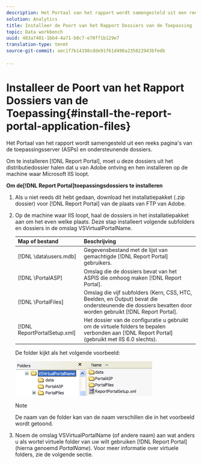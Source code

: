 ```yaml
---
description: Het Portaal van het rapport wordt samengesteld uit een reeks pagina's van de toepassingsserver (ASPs) en ondersteunende dossiers.
solution: Analytics
title: Installeer de Poort van het Rapport Dossiers van de Toepassing
topic: Data workbench
uuid: 483a7401-1bb4-4a71-b8c7-e70ff1b129e7
translation-type: tm+mt
source-git-commit: aec1f7b14198cdde91f61d490a235022943bfedb

---
```



# Installeer de Poort van het Rapport Dossiers van de Toepassing{#install-the-report-portal-application-files}

Het Portaal van het rapport wordt samengesteld uit een reeks pagina&#39;s van de toepassingsserver (ASPs) en ondersteunende dossiers.

Om te installeren [!DNL Report Portal], moet u deze dossiers uit het distributiedossier halen dat u van Adobe ontving en hen installeren op de machine waar Microsoft IIS loopt.

**Om de[!DNL Report Portal]toepassingsdossiers te installeren**

1. Als u niet reeds dit hebt gedaan, download het installatiepakket (.zip dossier) voor [!DNL Report Portal] van de plaats van FTP van Adobe.
1. Op de machine waar IIS loopt, haal de dossiers in het installatiepakket aan om het even welke plaats. Deze stap installeert volgende subfolders en dossiers in de omslag VSVirtualPortalName.

   | Map of bestand | Beschrijving |
   |---|---|
   | [!DNL \data\users.mdb] | Gegevensbestand met de lijst van gemachtigde [!DNL Report Portal] gebruikers. |
   | [!DNL \PortalASP\] | Omslag die de dossiers bevat van het ASPIS die omhoog maken [!DNL Report Portal]. |
   | [!DNL \PortalFiles\] | Omslag die vijf subfolders (Kern, CSS, HTC, Beelden, en Output) bevat die ondersteunende die dossiers bevatten door worden gebruikt [!DNL Report Portal]. |
   | [!DNL ReportPortalSetup.xml] | Het dossier van de configuratie u gebruikt om de virtuele folders te bepalen verbonden aan [!DNL Report Portal] (gebruikt met IIS 6.0 slechts). |

   De folder kijkt als het volgende voorbeeld:

   ![](assets/rptPort_scrn_installDir.png)

   >[!NOTE]
   >
   >De naam van de folder kan van de naam verschillen die in het voorbeeld wordt getoond.

1. Noem de omslag VSVirtualPortalName (of andere naam) aan wat anders u als wortel virtuele folder van uw wilt gebruiken [!DNL Report Portal] (hierna genoemd *PortalName*). Voor meer informatie over virtuele folders, zie de volgende sectie.
